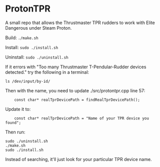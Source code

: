 # ProtonTPR
A small repo that allows the Thrustmaster TPR rudders to work with Elite Dangerous under Steam Proton.

Build:
```./make.sh```

Install:
```sudo ./install.sh```

Uninstall:
```sudo ./uninstall.sh```

If it errors with "Too many Thrustmaster T-Pendular-Rudder devices detected." try the following in a terminal:

```ls /dev/input/by-id/```

Then with the name, you need to update ./src/protontpr.cpp line 57:

```    const char* realTprDevicePath = findRealTprDevicePath();```

Update it to:

```    const char* realTprDevicePath = "Name of your TPR device you found";```

Then run:
```
sudo ./uninstall.sh
./make.sh
sudo ./install.sh
```

Instead of searching, it'll just look for your particular TPR device name.
